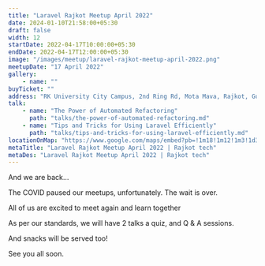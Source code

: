 ```yaml
---
title: "Laravel Rajkot Meetup April 2022"
date: 2024-01-10T21:58:00+05:30
draft: false
width: 12
startDate: 2022-04-17T10:00:00+05:30
endDate: 2022-04-17T12:00:00+05:30
image: "/images/meetup/laravel-rajkot-meetup-april-2022.png"
meetupDate: "17 April 2022"
gallery:
    - name: ""
buyTicket: ""
address: "RK University City Campus, 2nd Ring Rd, Mota Mava, Rajkot, Gujarat 360005, India"
talk: 
    - name: "The Power of Automated Refactoring"
      path: "talks/the-power-of-automated-refactoring.md"
    - name: "Tips and Tricks for Using Laravel Efficiently"
      path: "talks/tips-and-tricks-for-using-laravel-efficiently.md"
locationOnMap: "https://www.google.com/maps/embed?pb=!1m18!1m12!1m3!1d3692.4238969546304!2d70.75028447511475!3d22.261926944285523!2m3!1f0!2f0!3f0!3m2!1i1024!2i768!4f13.1!3m3!1m2!1s0x3959cbaf9787c173%3A0x8f107a3a70a8ad61!2sRK%20University%20City%20Campus!5e0!3m2!1sen!2sin!4v1703145039679!5m2!1sen!2sin"  
metaTitle: "Laravel Rajkot Meetup April 2022 | Rajkot tech"
metaDes: "Laravel Rajkot Meetup April 2022 | Rajkot tech"
---
```


And we are back...

The COVID paused our meetups, unfortunately. The wait is over.

All of us are excited to meet again and learn together

As per our standards, we will have 2 talks a quiz, and Q & A sessions.

And snacks will be served too!

See you all soon.

